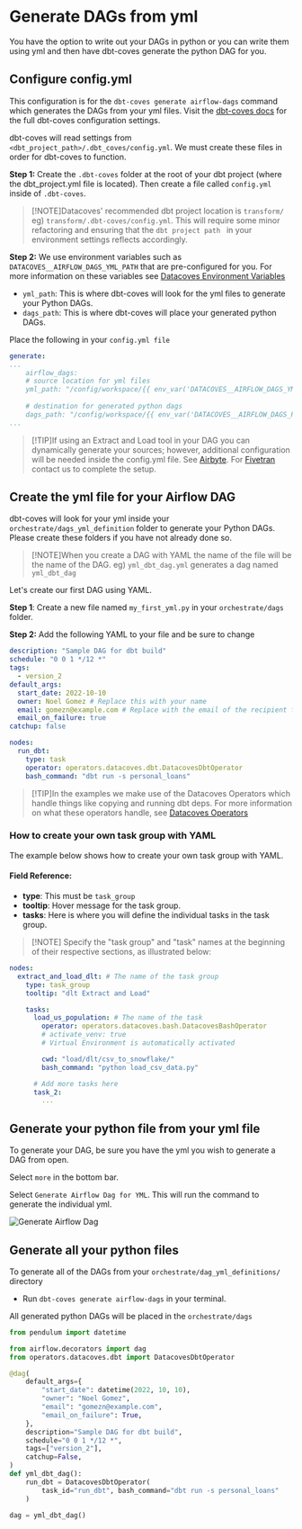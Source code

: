 # Generate DAGs from yml

You have the option to write out your DAGs in python or you can write them using yml and then have dbt-coves generate the python DAG for you.

## Configure config.yml
This configuration is for the `dbt-coves generate airflow-dags` command which generates the DAGs from your yml files. Visit the [dbt-coves docs](https://github.com/datacoves/dbt-coves?tab=readme-ov-file#settings) for the full dbt-coves configuration settings.

dbt-coves will read settings from `<dbt_project_path>/.dbt_coves/config.yml`. We must create these files in order for dbt-coves to function. 

**Step 1:** Create the `.dbt-coves` folder at the root of your dbt project (where the dbt_project.yml file is located). Then create a file called `config.yml` inside of `.dbt-coves`. 

>[!NOTE]Datacoves' recommended dbt project location is `transform/` eg) `transform/.dbt-coves/config.yml`. This will require some minor refactoring and ensuring that the  `dbt project path ` in your environment settings reflects accordingly. 

**Step 2:** We use environment variables such as `DATACOVES__AIRFLOW_DAGS_YML_PATH` that are pre-configured for you. For more information on these variables see [Datacoves Environment Variables](reference/vscode/datacoves-env-vars.md)
- `yml_path`: This is where dbt-coves will look for the yml files to generate your Python DAGs.
- `dags_path`: This is where dbt-coves will place your generated python DAGs.

Place the following in your `config.yml file`
```yml
generate:
...
    airflow_dags:
    # source location for yml files
    yml_path: "/config/workspace/{{ env_var('DATACOVES__AIRFLOW_DAGS_YML_PATH') }}"
    
    # destination for generated python dags
    dags_path: "/config/workspace/{{ env_var('DATACOVES__AIRFLOW_DAGS_PATH') }}"
...
```

>[!TIP]If using an Extract and Load tool in your DAG you can dynamically generate your sources; however, additional configuration will be needed inside the config.yml file. See [Airbyte](how-tos/airflow/run-airbyte-sync-jobs.md#configure-transformdbt-covesconfigyml-file). For [Fivetran](how-tos/airflow/run-fivetran-sync-jobs.md#configure-transformdbt-covesconfigyml-file) contact us to complete the setup.

## Create the yml file for your Airflow DAG

dbt-coves will look for your yml inside your `orchestrate/dags_yml_definition` folder to generate your Python DAGs. Please create these folders if you have not already done so.
 
>[!NOTE]When you create a DAG with YAML the name of the file will be the name of the DAG.
eg) `yml_dbt_dag.yml` generates a dag named `yml_dbt_dag`

Let's create our first DAG using YAML. 

**Step 1**: Create a new file named `my_first_yml.py` in your `orchestrate/dags` folder.

**Step 2:** Add the following YAML to your file and be sure to change 

```yml
description: "Sample DAG for dbt build"
schedule: "0 0 1 */12 *"
tags:
  - version_2
default_args:
  start_date: 2022-10-10
  owner: Noel Gomez # Replace this with your name
  email: gomezn@example.com # Replace with the email of the recipient for failures
  email_on_failure: true
catchup: false

nodes:
  run_dbt:
    type: task
    operator: operators.datacoves.dbt.DatacovesDbtOperator
    bash_command: "dbt run -s personal_loans" 
```
>[!TIP]In the examples we make use of the Datacoves Operators which handle things like copying and running dbt deps. For more information on what these operators handle, see [Datacoves Operators](reference/airflow/datacoves-operator.md)

### How to create your own task group with YAML

The example below shows how to create your own task group with YAML.

#### Field Reference:

- **type**: This must be `task_group`
- **tooltip**: Hover message for the task group. 
- **tasks**: Here is where you will define the individual tasks in the task group.

>[!NOTE] Specify the "task group" and "task" names at the beginning of their respective sections, as illustrated below:

```yaml
nodes:
  extract_and_load_dlt: # The name of the task group
    type: task_group
    tooltip: "dlt Extract and Load"

    tasks:
      load_us_population: # The name of the task 
        operator: operators.datacoves.bash.DatacovesBashOperator
        # activate_venv: true
        # Virtual Environment is automatically activated

        cwd: "load/dlt/csv_to_snowflake/"
        bash_command: "python load_csv_data.py"

      # Add more tasks here  
      task_2:
        ...  
```

## Generate your python file from your yml file
To generate your DAG, be sure you have the yml you wish to generate a DAG from open. 

Select `more` in the bottom bar.

Select `Generate Airflow Dag for YML`. This will run the command to generate the individual yml.

![Generate Airflow Dag](./assets/generate_airflow_dag.gif)


## Generate all your python files

To generate all of the DAGs from your `orchestrate/dag_yml_definitions/` directory

- Run `dbt-coves generate airflow-dags` in your terminal.

All generated python DAGs will be placed in the `orchestrate/dags`

```python
from pendulum import datetime

from airflow.decorators import dag
from operators.datacoves.dbt import DatacovesDbtOperator

@dag(
    default_args={
        "start_date": datetime(2022, 10, 10),
        "owner": "Noel Gomez",
        "email": "gomezn@example.com",
        "email_on_failure": True,
    },
    description="Sample DAG for dbt build",
    schedule="0 0 1 */12 *",
    tags=["version_2"],
    catchup=False,
)
def yml_dbt_dag():
    run_dbt = DatacovesDbtOperator(
        task_id="run_dbt", bash_command="dbt run -s personal_loans"
    )

dag = yml_dbt_dag()
```